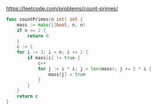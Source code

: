 https://leetcode.com/problems/count-primes/

```go
func countPrimes(n int) int {
	mass := make([]bool, n, n)
	if n <= 2 {
		return 0
	}
	c := 1
	for i := 3; i < n; i += 2 {
		if mass[i] != true {
			c++
			for j := i * i; j < len(mass); j += 2 * i {
				mass[j] = true
			}
		}
	}
	return c
}

```